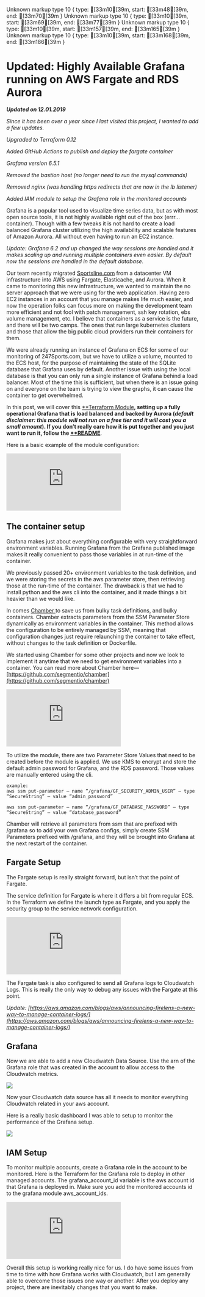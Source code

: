 Unknown markup type 10 { type: [33m10[39m, start: [33m48[39m, end: [33m70[39m }
Unknown markup type 10 { type: [33m10[39m, start: [33m69[39m, end: [33m77[39m }
Unknown markup type 10 { type: [33m10[39m, start: [33m157[39m, end: [33m165[39m }
Unknown markup type 10 { type: [33m10[39m, start: [33m168[39m, end: [33m186[39m }

# Updated: Highly Available Grafana running on AWS Fargate and RDS Aurora



***Updated on 12.01.2019***

*Since it has been over a year since I last visited this project, I wanted to add a few updates.*

*Upgraded to Terraform 0.12*

*Added GitHub Actions to publish and deploy the fargate container*

*Grafana version 6.5.1*

*Removed the bastion host (no longer need to run the mysql commands)*

*Removed nginx (was handling https redirects that are now in the lb listener)*

*Added IAM module to setup the Grafana role in the monitored accounts*

Grafana is a popular tool used to visualize time series data, but as with most open source tools, it is not highly available right out of the box (errr… container). Though with a few tweaks it is not hard to create a load balanced Grafana cluster utilizing the high availability and scalable features of Amazon Aurora. All without even having to run an EC2 instance.

*Update: Grafana 6.2 and up changed the way sessions are handled and it makes scaling up and running multiple containers even easier. By default now the sessions are handled in the default database.*

Our team recently migrated [Sportsline.com](https://www.sportsline.com) from a datacenter VM infrastructure into AWS using Fargate, Elasticache, and Aurora. When it came to monitoring this new infrastructure, we wanted to maintain the no server approach that we were using for the web application. Having zero EC2 instances in an account that you manage makes life much easier, and now the operation folks can focus more on making the development team more efficient and not fool with patch management, ssh key rotation, ebs volume management, etc. I believe that containers as a service is the future, and there will be two camps. The ones that run large kubernetes clusters and those that allow the big public cloud providers run their containers for them.

We were already running an instance of Grafana on ECS for some of our monitoring of 247Sports.com, but we have to utilize a volume, mounted to the ECS host, for the purpose of maintaining the state of the SQLite database that Grafana uses by default. Another issue with using the local database is that you can only run a single instance of Grafana behind a load balancer. Most of the time this is sufficient, but when there is an issue going on and everyone on the team is trying to view the graphs, it can cause the container to get overwhelmed.

In this post, we will cover this [**Terraform Module](https://github.com/ulikabbq/grafana-fargate)**, setting up a fully operational Grafana that is load balanced and backed by Aurora (*default disclaimer: this module will not run on a free tier and it will cost you a small amount*). If you don’t really care how it is put together and you just want to run it, follow the [**README](https://github.com/ulikabbq/grafana-fargate/blob/master/README.md)**.

Here is a basic example of the module configuration:

<iframe src="https://medium.com/media/bf500ab47c3954bc924925a5ca4314af" frameborder=0></iframe>

## The container setup

Grafana makes just about everything configurable with very straightforward environment variables. Running Grafana from the Grafana published image makes it really convenient to pass those variables in at run-time of the container.

We previously passed 20+ environment variables to the task definition, and we were storing the secrets in the aws parameter store, then retrieving those at the run-time of the container. The drawback is that we had to install python and the aws cli into the container, and it made things a bit heavier than we would like.

In comes [Chamber ](https://aws.amazon.com/blogs/mt/the-right-way-to-store-secrets-using-parameter-store/)to save us from bulky task definitions, and bulky containers. Chamber extracts parameters from the SSM Parameter Store dynamically as environment variables in the container. This method allows the configuration to be entirely managed by SSM, meaning that configuration changes just require relaunching the container to take effect, without changes to the task definition or Dockerfile.

We started using Chamber for some other projects and now we look to implement it anytime that we need to get environment variables into a container. You can read more about Chamber here— [https://github.com/segmentio/chamber](https://github.com/segmentio/chamber)

<iframe src="https://medium.com/media/2f1ec800540a5bdecea4294a289cdfa8" frameborder=0></iframe>

To utilize the module, there are two Parameter Store Values that need to be created before the module is applied. We use KMS to encrypt and store the default admin password for Grafana, and the RDS password. Those values are manually entered using the cli.

    example:
    aws ssm put-parameter — name “/grafana/GF_SECURITY_ADMIN_USER” — type “SecureString” — value “admin_password”
     
    aws ssm put-parameter — name “/grafana/GF_DATABASE_PASSWORD” — type “SecureString” — value “database_password”

Chamber will retrieve all parameters from ssm that are prefixed with /grafana so to add your own Grafana configs, simply create SSM Parameters prefixed with /grafana, and they will be brought into Grafana at the next restart of the container.

## Fargate Setup

The Fargate setup is really straight forward, but isn’t that the point of Fargate.

The service definition for Fargate is where it differs a bit from regular ECS. In the Terraform we define the launch type as Fargate, and you apply the security group to the service network configuration.

<iframe src="https://medium.com/media/ff7895828110d25dc361b09b9fa7d81f" frameborder=0></iframe>

The Fargate task is also configured to send all Grafana logs to Cloudwatch Logs. This is really the only way to debug any issues with the Fargate at this point.

*Update: [https://aws.amazon.com/blogs/aws/announcing-firelens-a-new-way-to-manage-container-logs/](https://aws.amazon.com/blogs/aws/announcing-firelens-a-new-way-to-manage-container-logs/)*

## Grafana

Now we are able to add a new Cloudwatch Data Source. Use the arn of the Grafana role that was created in the account to allow access to the Cloudwatch metrics.

![](https://cdn-images-1.medium.com/max/2000/1*7WBbeBw0TciPwgtczgN2Yg.png)

Now your Cloudwatch data source has all it needs to monitor everything Cloudwatch related in your aws account.

Here is a really basic dashboard I was able to setup to monitor the performance of the Grafana setup.

![](https://cdn-images-1.medium.com/max/2498/1*xn633Bu8JqHQm1GF7WukqQ.png)

## IAM Setup

To monitor multiple accounts, create a Grafana role in the account to be monitored. Here is the Terraform for the Grafana role to deploy in other managed accounts. The grafana_account_id variable is the aws account id that Grafana is deployed in. Make sure you add the monitored accounts id to the grafana module aws_account_ids.

<iframe src="https://medium.com/media/3567f6d823560d4be82c20605e755f8f" frameborder=0></iframe>

Overall this setup is working really nice for us. I do have some issues from time to time with how Grafana works with Cloudwatch, but I am generally able to overcome those issues one way or another. After you deploy any project, there are inevitably changes that you want to make.
